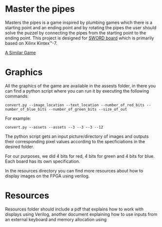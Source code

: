 # Master the pipes

Masters the pipes is a game inspired by plumbing games which there is a starting point and an ending point and by rotating the pipes the user should solve the puzzel by connecting the pipes from the starting point to the ending point. This project is designed for [SWORD board](http://www.sword.org.cn) which is primarily based on Xilinx Kintex™-7.

[A Similar Game](http://www.minigamers.com/games/plumber~2850/)

# Graphics
 
All the graphics of the game are available in the assests folder, in there you can find a python script where you can run it by executing the following commands:

```
convert.py --image_location --text_location --number_of_red_bits --number_of_blue_bits --number_of_green_bits --size_of_out
```

For example:

```
convert.py --assets --assets --3 --3 --3 --12
```
The python script gets an input picture/directory of images and outputs their corresponding pixel values according to the specficiations in the desired folder.

For our purposes, we did 4 bits for red, 4 bits for green and 4 bits for blue. Each board has its own specification.

In the resources directory you can find more resources about how to display images on the FPGA using verilog. 


# Resources

Resources folder should include a pdf that explains how to work with displays using Verilog, another document explaining how to use inputs from an external keyboard and memory allocation using 
